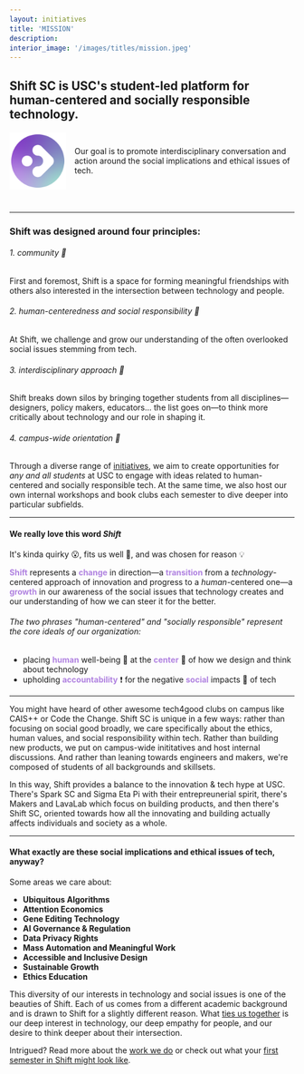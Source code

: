 ```yaml
---
layout: initiatives
title: 'MISSION'
description: 
interior_image: '/images/titles/mission.jpeg'
---
```


## Shift SC is USC's student-led platform for human-centered and socially responsible technology. 
<div style="display:flex; justify-content:flex-start; align-items:center; margin-bottom:40px; margin-top: 20px">
<img alt="round logo" src="images/arrow-logo/arrow-circle.png" width="100" style="margin-right:15px;float:left">
<p style="max-width:700px">Our goal is to promote interdisciplinary conversation and action around the social implications and ethical issues of tech. </p>
</div>

---

### Shift was designed around four principles:
###### 1. community 🥳
First and foremost, Shift is a space for forming meaningful friendships with others also interested in the intersection between technology and people.
###### 2. human-centeredness and social responsibility 📱
At Shift, we challenge and grow our understanding of the often overlooked social issues stemming from tech.
###### 3. interdisciplinary approach 👥
Shift breaks down silos by bringing together students from all disciplines—designers, policy makers, educators... the list goes on—to think more critically about technology and our role in shaping it. 
###### 4. campus-wide orientation 🏫
Through a diverse range of [initiatives](/initiatives), we aim to create opportunities for *any and all students* at USC to engage with ideas related to human-centered and socially responsible tech. At the same time, we also host our own internal workshops and book clubs each semester to dive deeper into particular subfields.

--- 

#### We really love this word *Shift*
It's kinda quirky 😮, fits us well 👔, and was chosen for reason 💡

<b style="color:#B082E0">Shift</b> represents a <b style="color:#B082E0">change</b> in direction—a <b style="color:#B082E0">transition</b>
 from a *technology*-centered approach of innovation and progress to a *human*-centered one—a <b style="color:#B082E0">growth</b>
 in our awareness of the social issues that technology creates and our understanding of how we can steer it for the better.

###### The two phrases "human-centered" and "socially responsible" represent the core ideals of our organization:

- placing <b style="color:#B082E0">human</b>
well-being 🙂 at the <b style="color:#B082E0">center</b>
 🎯 of how we design and think about technology
- upholding <b style="color:#B082E0">accountability</b>
 ❗️ for the negative <b style="color:#B082E0">social</b>
 impacts 🙁 of tech

---

You might have heard of other awesome tech4good clubs on campus like CAIS++ or Code the Change. Shift SC is unique in a few ways: rather than focusing on social good broadly, we care specifically about the ethics, human values, and social responsibility within tech. Rather than building new products, we put on campus-wide inititatives and host internal discussions. And rather than leaning towards engineers and makers, we're composed of students of all backgrounds and skillsets.

In this way, Shift provides a balance to the innovation & tech hype at USC. There's Spark SC and Sigma Eta Pi with their entrepreunerial spirit, there's Makers and LavaLab which focus on building products, and then there's Shift SC, oriented towards how all the innovating and building actually affects individuals and society as a whole.

___

#### What exactly are these social implications and ethical issues of tech, anyway? 
Some areas we care about:

- **Ubiquitous Algorithms** 
- **Attention Economics**
- **Gene Editing Technology**
- **AI Governance & Regulation**
- **Data Privacy Rights**
- **Mass Automation and Meaningful Work**
- **Accessible and Inclusive Design**
- **Sustainable Growth**
- **Ethics Education**

This diversity of our interests in technology and social issues is one of the beauties of Shift. Each of us comes from a different academic background and is drawn to Shift for a slightly different reason. What [ties us together](/family) is our deep interest in technology, our deep empathy for people, and our desire to think deeper about their intersection.

Intrigued? Read more about the [work we do](/initiatives) or check out what your [first semester in Shift might look like](/blog/shiftie-experience).